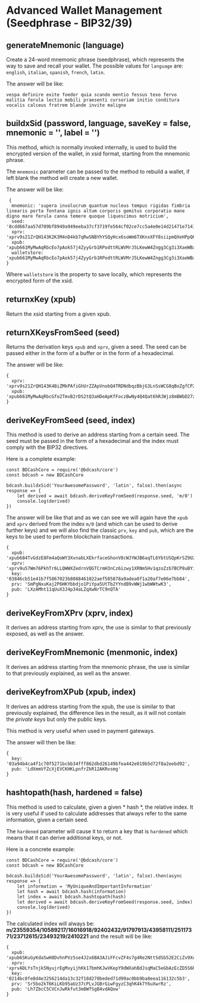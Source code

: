 # Advanced Wallet Management (Seedphrase - BIP32/39)

## generateMnemonic (language)
Create a 24-word mnemonic phrase (seedphrase), which represents the way to save and recall your wallet.
The possible values for `language` are: `english`, `italian`, `spanish`, `french`, `latin`.

The answer will be like:
```
vespa definire exite foedor quia scando mentio fessus texo fervo malitia ferula lectio mobili praesenti cursoriam initio conditura vocalis calceus fratrem blande invite maligno
```

## buildxSid (password, language, saveKey = false, mnemonic = '', label = '')
This method, which is normally invoked internally, is used to build the encrypted version of the wallet, in xsid format, starting from the mnemonic phrase.

The `mnemonic` parameter can be passed to the method to rebuild a wallet, if left blank the method will create a new wallet.

The answer will be like:
```
 {
  mnemonic: 'supera involucrum quantum nucleus tempus rigidas fimbria linearis porta fontana ignis altum corporis gemitus corporatio mane digno mare ferula canna temere quoque liquescimus motricium',
  seed: '8cdd667aa57d709bf8949a949eeba37cf3719fe564cf02ce7cc5a4e0e14d21471e714132a0d62900f05baa2ce69859e96748bc3ed1b6e696308bf1bde780e3a9',
  xprv: 'xprv9s21ZrQH143K2K3M4nD4kb7qRwSNBYhYSQyHcx6soWm6TXKnxXFY8siipmQXeHPpQ6bt5HC9uUnbuAZiPbNBmzYTRj4bCa3heAwv7HZhPhd',
  xpub: 'xpub661MyMwAqRbcEo7pAok57j4ZyyGrb1RPodttRLWVMrJ5LKewW4Zngg3Cg3i3XaeWBaxp2EYgZA2V1mvY8QtE3hK6Un4pWyPLSFBqCPd89ZM',
  walletstore: 'xpub661MyMwAqRbcEo7pAok57j4ZyyGrb1RPodttRLWVMrJ5LKewW4Zngg3Cg3i3XaeWBaxp2EYgZA2V1mvY8QtE3hK6Un4pWyPLSFBqCPd89ZM:3c76af024e93e793edf6922fa621416f*b3c7e8859ea6aa0e1a9edc79114c83f6a0df7d0c7092af4c022b99b467229dcbc606ef97b5652e777a3b8827900d6cea0eb867afba45d372a02eef50a3407091e41db39365529d95d85b753825d8f393091750af2f2ceaf5454f2458d9e3f4e8d8b2a4fa19c6dfeca3dd835f4fa9a0b6a5acf50c29f12be9063add70a5bc02c675e6b0811a461a2fdf5b09176694cd97079d2ef1ed3ed5144d04b60f190362589ad97fe940b94a0766709db7bc3c0f1c274bd7308ef56dfe'
}
```

Where `walletstore` is the property to save locally, which represents the encrypted form of the xsid.

## returnxKey (xpub)
Return the xsid starting from a given xpub.

## returnXKeysFromSeed (seed)
Returns the derivation keys `xpub` and `xprv`, given a  seed. The seed can be passed either in the form of a buffer or in the form of a hexadecimal.

The answer will be like:
```
{
  xprv: 'xprv9s21ZrQH143K4BiZMkPAfiGhUrZZApVnobQ4TRDNdbqzBbjG3LnSsWCG8qBoZgfCP2ZFdNvqEDvsHYojuzW5wdw1eqR4saxm5iij387tRYg',
  xpub: 'xpub661MyMwAqRbcGfo2TmvB2rDS2tQ3aHDeApKfFoczBwNy4Q4Qat6hRJWjz8mBWbD27z65cfuszxmrcUQxQRepeYJ4tibfW7Q8fjVaLe6bPVf'
}
```

## deriveKeyFromSeed (seed, index) 
This method is used to derive an address starting from a certain seed. The seed must be passed in the form of a hexadecimal and the index must comply with the BIP32 directives.

Here is a complete example:
```
const BDCashCore = require('@bdcash/core')
const bdcash = new BDCashCore

bdcash.buildxSid('YourAwesomePassword', 'latin', false).then(async response => {
    let derived = await bdcash.deriveKeyFromSeed(response.seed, 'm/0')
    console.log(derived)
})
```

The answer will be like that and as we can see we will again have the `xpub` and `xprv` derived from the index `m/0` (and which can be used to derive further keys) and we will also find the classic `prv`, `key` and `pub`, which are the keys to be used to perform blockchain transactions.

```
{
  xpub: 'xpub684TvGdzE8Fm4aQoWY3XvnabLXEkrfaceGhonV8cWJYWJB6aqTL6YbtUSQpKrSZ9U2Ks5WSCfeYfDFKkrELSk56p81R2nekwwDFKQ5LePwU',
  xprv: 'xprv9u57Wm76PkhTr6LLQWWXZedrnVQGTCrmH3nCz6izwy1XRNmSHv1qzoZzb7BCP8uBYi6tPVAUfcjawrV2oW8Q3KhMJoAu9dZw1D1QBXf8nLY',
  key: '03846cb51e41b7f5867023b8088461022aef505878a9adea0f1a20af7e06e7bb84',
  prv: 'SmPgNxuKaj2P6HKYbbdjo1PiYpa5UtTb2YYndB9vWWj1wbWWtwK3',
  pub: 'LXzAMht11qUuX3J4p34aLZqXwNrTC9nQTA'
}
```

## deriveKeyFromXPrv (xprv, index)
It derives an address starting from xprv, the use is similar to that previously exposed, as well as the answer.

## deriveKeyFromMnemonic (menmonic, index)
It derives an address starting from the mnemonic phrase, the use is similar to that previously explained, as well as the answer.

## deriveKeyfromXPub (xpub, index)
It derives an address starting from the xpub, the use is similar to that previously explained, the difference lies in the result, as it will not contain the *private keys* but only the public keys.

This method is very useful when used in payment gateways.

The answer will then be like:
```
{
  key: '03a94b4ca4f1c70f5271bcbb34fff862dbd26149bfea442e019b5d72f8a2eebd92',
  pub: 'LdXmmVfZcXjEVCKHKLpnfrZkR12AKRvsmg'
}
```

## hashtopath(hash, hardened = false) 

This method is used to calculate, given a given * hash *, the relative index. It is very useful if used to calculate addresses that always refer to the same information, given a certain seed.

The `hardened` parameter will cause it to return a key that is `hardened` which means that it can derive additional keys, or not.

Here is a concrete example:

```
const BDCashCore = require('@bdcash/core')
const bdcash = new BDCashCore

bdcash.buildxSid('YourAwesomePassword', 'latin', false).then(async response => {
    let information = 'MyUniqueAndImportantInformation'
    let hash = await bdcash.hash(information)
    let index = await bdcash.hashtopath(hash)
    let derived = await bdcash.deriveKeyFromSeed(response.seed, index)
    console.log(derived)
})
```
The calculated index will always be: **m/23559354/10589217/16016918/92402432/91797913/43958111/25117371/23712615/23493219/2410221** and the result will be like:
```
{
  xpub: 'xpub6SKuGyKdaSwH8DvhnPVz5se4J2x6BA3AJiFFcvZF4s7g4Re2NttSdSb52E2CiZv9Xc11xKkRyieBURVVEu159ivFbmVf3GVrZ5mQhz76pQR',
  xprv: 'xprvADLYsTnjk5NyujrEgMxyijhKk17bmhKJwVKepY9dWXahBdJsqMaC5eGbAzEcZD5S6R46caiiqipFmiXMvHcDvoS3iYQFfAJwLGtvAw6L846',
  key: '0214bc8fe8d4e3256214da13c32f18d270beded71d99ac0bb9ba8eea116132c5b3',
  prv: 'Sr5bo2kT6KiLKb95aUz37cPLvJGBrGiwFgyzC3qhK4k7Y6uXwrRz',
  pub: 'Lh7ZbcC5CVCnJwRkfut3m8WfSgB4vdAQow'
}
```
